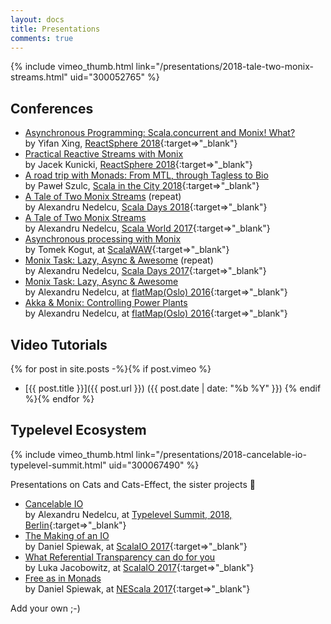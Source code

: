 ```yaml
---
layout: docs
title: Presentations
comments: true
---
```


{% include vimeo_thumb.html link="/presentations/2018-tale-two-monix-streams.html" uid="300052765" %}

## Conferences

- [Asynchronous Programming: Scala.concurrent and Monix! What?](./2018-async-programming-yifan-xing.html)<br />
  by Yifan Xing, [ReactSphere 2018](https://react.sphere.it/){:target=>"_blank"}
- [Practical Reactive Streams with Monix](./2018-practical-reactive-streams-jacek-kunicki.html)<br />
  by Jacek Kunicki, [ReactSphere 2018](https://react.sphere.it/){:target=>"_blank"}
- [A road trip with Monads: From MTL, through Tagless to Bio](./2018-road-trip-monads-mtl-tagless-bio.html)<br />
  by Paweł Szulc, [Scala in the City 2018](https://twitter.com/scalainthecity){:target=>"_blank"}
- [A Tale of Two Monix Streams](./2018-tale-two-monix-streams.html) (repeat)<br />
  by Alexandru Nedelcu, [Scala Days 2018](https://eu.scaladays.org/){:target=>"_blank"}
- [A Tale of Two Monix Streams](./2017-tale-two-monix-streams.html)<br />
  by Alexandru Nedelcu, [Scala World 2017](https://scala.world/){:target=>"_blank"}
- [Asynchronous processing with Monix](./2017-async-processing-monix-tomek-kogut.html)<br />
  by Tomek Kogut, at [ScalaWAW](https://www.meetup.com/ScalaWAW/){:target=>"_blank"}
- [Monix Task: Lazy, Async &amp; Awesome](./2017-task-scaladays.html) (repeat)<br />
  by Alexandru Nedelcu, [Scala Days 2017](https://scaladays.org/archive/copenhagen2017.html){:target=>"_blank"}
- [Monix Task: Lazy, Async &amp; Awesome](./2016-task-flatmap-oslo.html)<br />
  by Alexandru Nedelcu, at [flatMap(Oslo) 2016](http://2016.flatmap.no/){:target=>"_blank"}
- [Akka &amp; Monix: Controlling Power Plants](./2016-akka-monix-typelevel.html)<br />
  by Alexandru Nedelcu, at [flatMap(Oslo) 2016](http://2016.flatmap.no/){:target=>"_blank"}
  
## Video Tutorials

{% for post in site.posts -%}{% if post.vimeo %}
- [{{ post.title }}]({{ post.url }}) ({{ post.date | date: "%b %Y" }})
{% endif %}{% endfor %}

## Typelevel Ecosystem

{% include vimeo_thumb.html link="/presentations/2018-cancelable-io-typelevel-summit.html" uid="300067490" %}

Presentations on Cats and Cats-Effect, the sister projects 🙂

- [Cancelable IO](./2018-cancelable-io-typelevel-summit.html)<br/>
  by Alexandru Nedelcu, at [Typelevel Summit, 2018, Berlin](https://typelevel.org/event/2018-05-summit-berlin/){:target=>"_blank"}
- [The Making of an IO](https://www.youtube.com/watch?v=g_jP47HFpWA)<br/>
  by Daniel Spiewak, at [ScalaIO 2017](https://scala.io/2017/){:target=>"_blank"}
- [What Referential Transparency can do for you](https://www.youtube.com/watch?v=X-cEGEJMx_4)<br/>
  by Luka Jacobowitz, at [ScalaIO 2017](https://scala.io/2017/){:target=>"_blank"}
- [Free as in Monads](https://www.youtube.com/watch?v=aKUQUIHRGec)<br/>
  by Daniel Spiewak, at [NEScala 2017](http://www.nescala.org/2017){:target=>"_blank"}
  
Add your own ;-)
